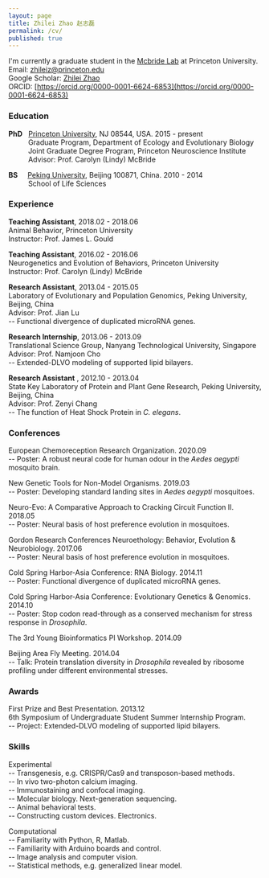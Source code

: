```yaml
---
layout: page
title: Zhilei Zhao 赵志磊
permalink: /cv/
published: true
---
```


I'm currently a graduate student in the [Mcbride Lab](https://mcbridelab.princeton.edu/) at Princeton University.    
Email: zhileiz@princeton.edu    
Google Scholar: [Zhilei Zhao](https://scholar.google.com/citations?user=jqFT-xoAAAAJ&hl=en)   
ORCID: [https://orcid.org/0000-0001-6624-6853](https://orcid.org/0000-0001-6624-6853)   

### Education
**PhD**	&nbsp; [Princeton University](https://en.wikipedia.org/wiki/Princeton_University), NJ 08544, USA. 2015 - present    
&nbsp; &nbsp; &nbsp; &nbsp; &nbsp; Graduate Program, Department of Ecology and Evolutionary Biology    
&nbsp; &nbsp; &nbsp; &nbsp; &nbsp; Joint Graduate Degree Program, Princeton Neuroscience Institute      
&nbsp; &nbsp; &nbsp; &nbsp; &nbsp; Advisor: Prof. Carolyn (Lindy) McBride    

**BS** &nbsp; &nbsp; [Peking University](https://en.wikipedia.org/wiki/Peking_University), Beijing 100871, China. 2010 - 2014    
&nbsp; &nbsp; &nbsp; &nbsp; &nbsp; School of Life Sciences  

### Experience
**Teaching Assistant**, 2018.02 - 2018.06    
Animal Behavior, Princeton University  
Instructor: Prof. James L. Gould

**Teaching Assistant**, 2016.02 - 2016.06  
Neurogenetics and Evolution of Behaviors, Princeton University  
Instructor: Prof. Carolyn (Lindy) McBride

**Research Assistant**, 2013.04 - 2015.05  
Laboratory of Evolutionary and Population Genomics, Peking University, Beijing, China    
Advisor: Prof. Jian Lu  
-- Functional divergence of duplicated microRNA genes.

**Research Internship**, 2013.06 - 2013.09  
Translational Science Group, Nanyang Technological University, Singapore    
Advisor: Prof. Namjoon Cho  
-- Extended-DLVO modeling of supported lipid bilayers.  

**Research Assistant** , 2012.10 - 2013.04  
State Key Laboratory of Protein and Plant Gene Research, Peking University, Beijing, China   
Advisor: Prof. Zenyi Chang  
-- The function of Heat Shock Protein in _C. elegans_.      

### Conferences
European Chemoreception Research Organization. 2020.09     
-- Poster: A robust neural code for human odour in the _Aedes aegypti_ mosquito brain.

New Genetic Tools for Non-Model Organisms. 2019.03  
-- Poster: Developing standard landing sites in _Aedes aegypti_ mosquitoes.   

Neuro-Evo: A Comparative Approach to Cracking Circuit Function II. 2018.05  
-- Poster: Neural basis of host preference evolution in mosquitoes.    

Gordon Research Conferences Neuroethology: Behavior, Evolution & Neurobiology. 2017.06  
-- Poster: Neural basis of host preference evolution in mosquitoes.  

Cold Spring Harbor-Asia Conference: RNA Biology. 2014.11    
-- Poster: Functional divergence of duplicated microRNA genes.  

Cold Spring Harbor-Asia Conference: Evolutionary Genetics & Genomics. 2014.10   
-- Poster: Stop codon read-through as a conserved mechanism for stress response in _Drosophila_.  

The 3rd Young Bioinformatics PI Workshop. 2014.09    

Beijing Area Fly Meeting. 2014.04    
-- Talk: Protein translation diversity in _Drosophila_ revealed by ribosome profiling under different environmental stresses.

### Awards
First Prize and Best Presentation. 2013.12    
6th Symposium of Undergraduate Student Summer Internship Program.     
-- Project: Extended-DLVO modeling of supported lipid bilayers.  

### Skills
Experimental  
-- Transgenesis, e.g. CRISPR/Cas9 and transposon-based methods.  
-- In vivo two-photon calcium imaging.  
-- Immunostaining and confocal imaging.  
-- Molecular biology. Next-generation sequencing.   
-- Animal behavioral tests.   
-- Constructing custom devices. Electronics.   

Computational  
-- Familiarity with Python, R, Matlab.  
-- Familiarity with Arduino boards and control.   
-- Image analysis and computer vision.   
-- Statistical methods, e.g. generalized linear model.
